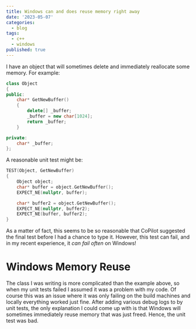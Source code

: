 ```yaml
---
title: Windows can and does reuse memory right away
date: '2023-05-07'
categories:
  - blog
tags:
  - c++
  - windows
published: true
---
```


I have an object that will sometimes delete and immediately reallocate some memory. For example:
    
```cpp
class Object
{
public:
    char* GetNewBuffer()
    {
        delete[] _buffer;
        _buffer = new char[1024];
        return _buffer;
    }

private:
    char* _buffer;
};
```

A reasonable unit test might be:
```cpp
TEST(Object, GetNewBuffer)
{
    Object object;
    char* buffer = object.GetNewBuffer();
    EXPECT_NE(nullptr, buffer);

    char* buffer2 = object.GetNewBuffer();
    EXPECT_NE(nullptr, buffer2);
    EXPECT_NE(buffer, buffer2);
}
```

As a matter of fact, this seems to be so reasonable that CoPilot suggested the final test before I had a chance to type it. However, this test can fail, and in my recent experience, it *can fail often* on Windows!

# Windows Memory Reuse

The class I was writing is more complicated than the example above, so when my unit tests failed I assumed it was a problem with my code. Of course this was an issue where it was only failing on the build machines and locally everything worked just fine. After adding various debug logs to by unit tests, the only explanation I could come up with is that Windows will sometimes immediately reuse memory that was just freed. Hence, the unit test was bad.